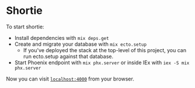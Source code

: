 # Shortie

To start shortie:

* Install dependencies with `mix deps.get`
* Create and migrate your database with `mix ecto.setup`
  * If you've deployed the stack at the top-level of this project, you can run ecto.setup against that database.
* Start Phoenix endpoint with `mix phx.server` or inside IEx with `iex -S mix phx.server`

Now you can visit [`localhost:4000`](http://localhost:4000) from your browser.
